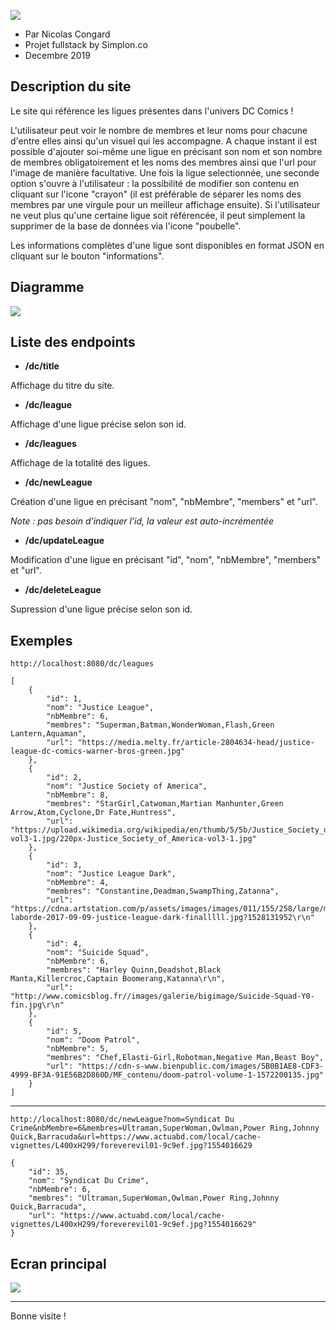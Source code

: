 ![](https://nsa40.casimages.com/img/2019/12/18/19121810445295212.png)

* Par Nicolas Congard
* Projet fullstack by Simplon.co
* Decembre 2019

## Description du site

Le site qui référence les ligues présentes dans l'univers DC Comics !

 L'utilisateur peut voir le nombre de membres et leur noms pour chacune d'entre elles ainsi qu'un visuel qui les accompagne.
 A chaque instant il est possible d'ajouter soi-même une ligue en précisant son nom et son nombre de membres obligatoirement et les noms des
 membres ainsi que l'url pour l'image de manière facultative.
 Une fois la ligue selectionnée, une seconde option s'ouvre à l'utilisateur : la possibilité de modifier son contenu en cliquant sur l'icone
 "crayon" (il est préférable de séparer les noms des membres par une virgule pour un meilleur affichage ensuite).
 Si l'utilisateur ne veut plus qu'une certaine ligue soit référencée, il peut simplement la supprimer de la base de données via l'icone "poubelle".
 
 Les informations complètes d'une ligue sont disponibles en format JSON en cliquant sur le bouton "informations".
 
## Diagramme

![](https://nsa40.casimages.com/img/2019/12/18/191218014249426034.png)

## Liste des endpoints

* **/dc/title**

Affichage du titre du site.
* **/dc/league**

Affichage d'une ligue précise selon son id.
* **/dc/leagues**

Affichage de la totalité des ligues.
* **/dc/newLeague**

Création d'une ligue en précisant "nom", "nbMembre", "members" et "url". 

*Note : pas besoin d'indiquer l'id, la valeur est auto-incrémentée*
* **/dc/updateLeague**

Modification d'une ligue en précisant "id", "nom", "nbMembre", "members" et "url".
* **/dc/deleteLeague**

Supression d'une ligue précise selon son id.

## Exemples

```
http://localhost:8080/dc/leagues
```

```
[
    {
        "id": 1,
        "nom": "Justice League",
        "nbMembre": 6,
        "membres": "Superman,Batman,WonderWoman,Flash,Green Lantern,Aquaman",
        "url": "https://media.melty.fr/article-2804634-head/justice-league-dc-comics-warner-bros-green.jpg"
    },
    {
        "id": 2,
        "nom": "Justice Society of America",
        "nbMembre": 8,
        "membres": "StarGirl,Catwoman,Martian Manhunter,Green Arrow,Atom,Cyclone,Dr Fate,Huntress",
        "url": "https://upload.wikimedia.org/wikipedia/en/thumb/5/5b/Justice_Society_of_America-vol3-1.jpg/220px-Justice_Society_of_America-vol3-1.jpg"
    },
    {
        "id": 3,
        "nom": "Justice League Dark",
        "nbMembre": 4,
        "membres": "Constantine,Deadman,SwampThing,Zatanna",
        "url": "https://cdna.artstation.com/p/assets/images/images/011/155/258/large/matias-laborde-2017-09-09-justice-league-dark-finalllll.jpg?1528131952\r\n"
    },
    {
        "id": 4,
        "nom": "Suicide Squad",
        "nbMembre": 6,
        "membres": "Harley Quinn,Deadshot,Black Manta,Killercroc,Captain Boomerang,Katanna\r\n",
        "url": "http://www.comicsblog.fr//images/galerie/bigimage/Suicide-Squad-Y0-fin.jpg\r\n"
    },
    {
        "id": 5,
        "nom": "Doom Patrol",
        "nbMembre": 5,
        "membres": "Chef,Elasti-Girl,Robotman,Negative Man,Beast Boy",
        "url": "https://cdn-s-www.bienpublic.com/images/5B0B1AE8-CDF3-4999-BF3A-91E56B2D860D/MF_contenu/doom-patrol-volume-1-1572200135.jpg"
    }
]
```

---

```
http://localhost:8080/dc/newLeague?nom=Syndicat Du Crime&nbMembre=6&membres=Ultraman,SuperWoman,Owlman,Power Ring,Johnny Quick,Barracuda&url=https://www.actuabd.com/local/cache-vignettes/L400xH299/foreverevil01-9c9ef.jpg?1554016629
```

```
{
    "id": 35,
    "nom": "Syndicat Du Crime",
    "nbMembre": 6,
    "membres": "Ultraman,SuperWoman,Owlman,Power Ring,Johnny Quick,Barracuda",
    "url": "https://www.actuabd.com/local/cache-vignettes/L400xH299/foreverevil01-9c9ef.jpg?1554016629"
}
```

## Ecran principal

![](https://nsa40.casimages.com/img/2019/12/18/191218082831888171.gif) 

------
Bonne visite !
 